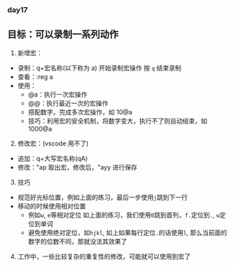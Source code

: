 ### day17

## 目标：可以录制一系列动作

1. 新增宏：

- 录制：q+宏名称(以下称为 a) 开始录制宏操作 按 `q` 结束录制
- 查看：:reg a
- 使用：
  - @a：执行一次宏操作
  - @@：执行最近一次的宏操作
  - 搭配数字，完成多次宏操作，如 10@a
  - 技巧：利用宏的安全机制，将数字变大，执行不了则自动结束，如 1000@a

2. 修改宏：(vscode 用不了)

- 追加：q+大写宏名称(qA)
- 修改："ap 取出宏，修改后，"ayy 进行保存

3. 技巧

- 规范好光标位置，例如上面的练习，最后一步使用`j`跳到下一行
- 移动的时候使用相对位置
  - 例如`w`, `e`等相对定位 如上面的练习，我们使用`0`跳到首列，`f.`定位到`.`, `w`定位到单词
  - 避免使用绝对定位，如`hjkl`, 如上如果每行定位`.`的话使用`l`, 那么当前面的数字的位数不同，那就没法其效果了

4.  工作中，一些比较复杂的重复性的修改，可能就可以使用到宏了
